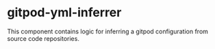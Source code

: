 # gitpod-yml-inferrer

This component contains logic for inferring a gitpod configuration from source code repositories.